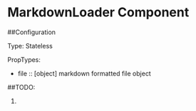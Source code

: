 MarkdownLoader Component
========================
##Configuration

Type: Stateless

PropTypes:

- file :: [object] markdown formatted file object


##TODO:

1.
